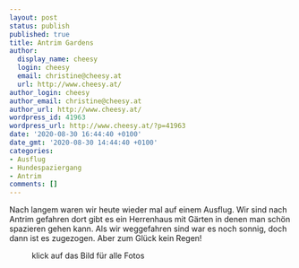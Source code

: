 ```yaml
---
layout: post
status: publish
published: true
title: Antrim Gardens
author:
  display_name: cheesy
  login: cheesy
  email: christine@cheesy.at
  url: http://www.cheesy.at/
author_login: cheesy
author_email: christine@cheesy.at
author_url: http://www.cheesy.at/
wordpress_id: 41963
wordpress_url: http://www.cheesy.at/?p=41963
date: '2020-08-30 16:44:40 +0100'
date_gmt: '2020-08-30 14:44:40 +0100'
categories:
- Ausflug
- Hundespaziergang
- Antrim
comments: []
---
```

<!-- wp:paragraph -->
Nach langem waren wir heute wieder mal auf einem Ausflug. Wir sind nach Antrim gefahren dort gibt es ein Herrenhaus mit Gärten in denen man schön spazieren gehen kann. Als wir weggefahren sind war es noch sonnig, doch dann ist es zugezogen. Aber zum Glück kein Regen!
<!-- /wp:paragraph -->
<!-- wp:image {"id":41955,"linkDestination":"custom"} -->
<figure class="wp-block-image"><a href="{% link _fotos/ausfluege/2020/antrim-castle-and-gardens/index.md %}"><img src="{% link _fotos/ausfluege/2020/antrim-castle-and-gardens/Antrim-Gardens-009.jpg %}" alt="" class="wp-image-41955"></a><br>
<figcaption>klick auf das Bild für alle Fotos</figcaption>
</figure>
<!-- /wp:image -->
